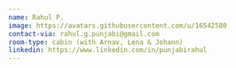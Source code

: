```yaml
---
name: Rahul P.
image: https://avatars.githubusercontent.com/u/16542580
contact-via: rahul.g.punjabi@gmail.com
room-type: cabin (with Arnav, Lena & Johann)
linkedin: https://www.linkedin.com/in/punjabirahul
---
```

